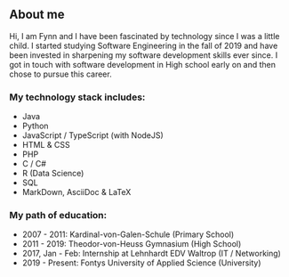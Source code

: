 ## About me

Hi, I am Fynn and I have been fascinated by technology since I was a little child. I started studying Software Engineering in the fall of 2019 and have been invested in sharpening my software development skills ever since. I got in touch with software development in High school early on and then chose to pursue this career.

### My technology stack includes:

* Java
* Python
* JavaScript / TypeScript (with NodeJS)
* HTML & CSS
* PHP
* C / C#
* R (Data Science)
* SQL
* MarkDown, AsciiDoc & LaTeX

### My path of education:

* 2007 - 2011: Kardinal-von-Galen-Schule (Primary School)
* 2011 - 2019: Theodor-von-Heuss Gymnasium (High School)
* 2017, Jan - Feb: Internship at Lehnhardt EDV Waltrop (IT / Networking)
* 2019 - Present: Fontys University of Applied Science (University)

<!--
**Fynn-Mehrens/Fynn-Mehrens** is a ✨ _special_ ✨ repository because its `README.md` (this file) appears on your GitHub profile.

Here are some ideas to get you started:

- 🔭 I’m currently working on ...
- 🌱 I’m currently learning ...
- 👯 I’m looking to collaborate on ...
- 🤔 I’m looking for help with ...
- 💬 Ask me about ...
- 📫 How to reach me: ...
- 😄 Pronouns: ...
- ⚡ Fun fact: ...
-->
